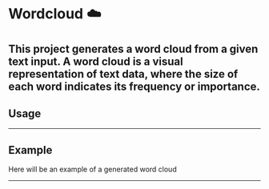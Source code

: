 # Wordcloud ☁️

## This project generates a word cloud from a given text input. A word cloud is a visual representation of text data, where the size of each word indicates its frequency or importance.

## Usage

---

## Example

Here will be an example of a generated word cloud

---
